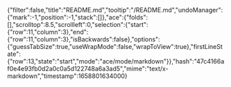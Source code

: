 {"filter":false,"title":"README.md","tooltip":"/README.md","undoManager":{"mark":-1,"position":-1,"stack":[]},"ace":{"folds":[],"scrolltop":8.5,"scrollleft":0,"selection":{"start":{"row":11,"column":3},"end":{"row":11,"column":3},"isBackwards":false},"options":{"guessTabSize":true,"useWrapMode":false,"wrapToView":true},"firstLineState":{"row":13,"state":"start","mode":"ace/mode/markdown"}},"hash":"47c4166af0e4e93fb0d2a0c0a5d122748a6a3ad5","mime":"text/x-markdown","timestamp":1658801634000}